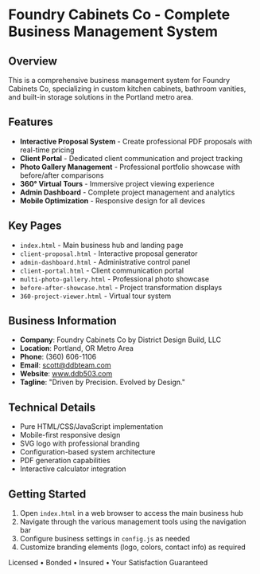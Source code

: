 # Foundry Cabinets Co - Complete Business Management System

## Overview
This is a comprehensive business management system for Foundry Cabinets Co, specializing in custom kitchen cabinets, bathroom vanities, and built-in storage solutions in the Portland metro area.

## Features
- **Interactive Proposal System** - Create professional PDF proposals with real-time pricing
- **Client Portal** - Dedicated client communication and project tracking
- **Photo Gallery Management** - Professional portfolio showcase with before/after comparisons
- **360° Virtual Tours** - Immersive project viewing experience
- **Admin Dashboard** - Complete project management and analytics
- **Mobile Optimization** - Responsive design for all devices

## Key Pages
- `index.html` - Main business hub and landing page
- `client-proposal.html` - Interactive proposal generator
- `admin-dashboard.html` - Administrative control panel
- `client-portal.html` - Client communication portal
- `multi-photo-gallery.html` - Professional photo showcase
- `before-after-showcase.html` - Project transformation displays
- `360-project-viewer.html` - Virtual tour system

## Business Information
- **Company**: Foundry Cabinets Co by District Design Build, LLC
- **Location**: Portland, OR Metro Area  
- **Phone**: (360) 606-1106
- **Email**: scott@ddbteam.com
- **Website**: www.ddb503.com
- **Tagline**: "Driven by Precision. Evolved by Design."

## Technical Details
- Pure HTML/CSS/JavaScript implementation
- Mobile-first responsive design
- SVG logo with professional branding
- Configuration-based system architecture
- PDF generation capabilities
- Interactive calculator integration

## Getting Started
1. Open `index.html` in a web browser to access the main business hub
2. Navigate through the various management tools using the navigation bar
3. Configure business settings in `config.js` as needed
4. Customize branding elements (logo, colors, contact info) as required

Licensed • Bonded • Insured • Your Satisfaction Guaranteed
